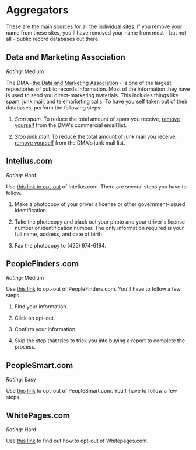 # Aggregators

These are the main sources for all the [individual sites](individual-sites.md). If you remove your name from these sites, you'll have removed your name from most - but not all - public record databases out there.

## Data and Marketing Association

*Rating:* Medium

The DMA -[the Data and Marketing Association](https://thedma.org/) - is one of the largest repositories of public records information. Most of the information they have is used to send you direct-marketing materials. This includes things like spam, junk mail, and telemarketing calls. To have yourself taken out of their databases, perform the following steps:

1. *Stop spam.* To reduce the total amount of spam you receive, [remove yourself](https://www.ims-dm.com/cgi/optoutemps.php) from the DMA's commercial email list.

2. *Stop junk mail.* To reduce the total amount of junk mail you receive, [remove yourself](https://dmachoice.thedma.org/register.php) from the DMA's junk mail list.

## Intelius.com

*Rating:* Hard

Use [this link to opt-out](https://www.intelius.com/optout) of Intelius.com. There are several steps you have to follow.

1. Make a photocopy of your driver's license or other government-issued identification.

2. Take the photocopy and black out your photo and your driver's license number or identification number. The only information required is your full name, address, and date of birth.

3. Fax the photocopy to (425) 974-6194.

## PeopleFinders.com

*Rating:* Medium

Use [this link](http://www.peoplefinders.com/manage/) to opt-out of PeopleFinders.com. You'll have to follow a few steps.

1. Find your information.

2. Click on opt-out.

3. Confirm your information.

4. Skip the step that tries to trick you into buying a report to complete the process.

## PeopleSmart.com

*Rating:* Easy

Use [this link](https://www.peoplesmart.com/optout-go) to opt-out of PeopleSmart.com. You'll have to follow a few steps.

## WhitePages.com

*Rating:* Hard

Use [this link](https://support.whitepages.com/hc/en-us/articles/203263794-Remove-my-listing-from-Whitepages-) to find out how to opt-out of Whitepages.com.